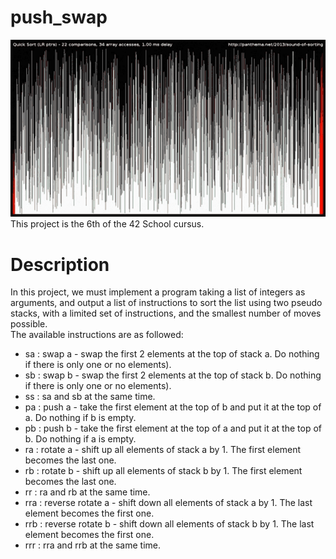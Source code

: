 # push_swap
![Project illustration](illustration.gif "No time to waste, let's sort !")
This project is the 6th of the 42 School cursus.

# Description
In this project, we must implement a program taking a list of integers as arguments,
and output a list of instructions to sort the list using two pseudo stacks,
with a limited set of instructions, and the smallest number of moves possible.<br>
The available instructions are as followed:<br>
- sa : swap a - swap the first 2 elements at the top of stack a. Do nothing if there is only one or no elements).<br>
- sb : swap b - swap the first 2 elements at the top of stack b. Do nothing if there is only one or no elements).<br>
- ss : sa and sb at the same time.<br>
- pa : push a - take the first element at the top of b and put it at the top of a. Do nothing if b is empty.<br>
- pb : push b - take the first element at the top of a and put it at the top of b. Do nothing if a is empty.<br>
- ra : rotate a - shift up all elements of stack a by 1. The first element becomes the last one.<br>
- rb : rotate b - shift up all elements of stack b by 1. The first element becomes the last one.<br>
- rr : ra and rb at the same time.<br>
- rra : reverse rotate a - shift down all elements of stack a by 1. The last element becomes the first one.<br>
- rrb : reverse rotate b - shift down all elements of stack b by 1. The last element becomes the first one.<br>
- rrr : rra and rrb at the same time.<br>
